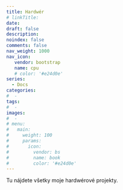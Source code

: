 ```yaml
---
title: Hardwér
# linkTitle:
date: 
draft: false
description: 
noindex: false
comments: false
nav_weight: 1000
nav_icon:
   vendor: bootstrap
   name: cpu
   # color: '#e24d0e'
series:
  - Docs
categories:
#  - 
tags:
#  - 
images:
#  - 
# menu:
#   main:
#     weight: 100
#     params:
#       icon:
#         vendor: bs
#         name: book
#         color: '#e24d0e'
---
```


Tu nájdete všetky moje hardwérové projekty.

<!--more-->


